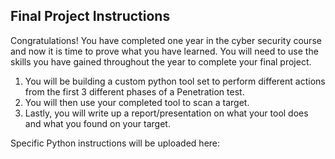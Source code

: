 ## Final Project Instructions

Congratulations! You have completed one year in the cyber security course and now it is time to prove what you have learned. You will need to use the skills you have gained throughout the year to complete your final project.

1. You will be building a custom python tool set to perform different actions from the first 3 different phases of a Penetration test.
2. You will then use your completed tool to scan a target. 
3. Lastly, you will write up a report/presentation on what your tool does and what you found on your target.

Specific Python instructions will be uploaded here:
